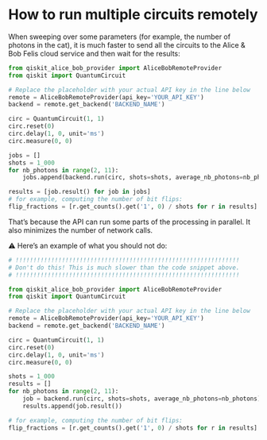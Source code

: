 # How to run multiple circuits remotely

When sweeping over some parameters (for example, the number of photons in the cat), it is much faster to send all the circuits to the Alice & Bob Felis cloud service and then wait for the results:

```python
from qiskit_alice_bob_provider import AliceBobRemoteProvider
from qiskit import QuantumCircuit

# Replace the placeholder with your actual API key in the line below
remote = AliceBobRemoteProvider(api_key='YOUR_API_KEY')
backend = remote.get_backend('BACKEND_NAME')

circ = QuantumCircuit(1, 1)
circ.reset(0)
circ.delay(1, 0, unit='ms')
circ.measure(0, 0)

jobs = []
shots = 1_000
for nb_photons in range(2, 11):
    jobs.append(backend.run(circ, shots=shots, average_nb_photons=nb_photons))

results = [job.result() for job in jobs]
# for example, computing the number of bit flips:
flip_fractions = [r.get_counts().get('1', 0) / shots for r in results]
```

That’s because the API can run some parts of the processing in parallel. It also minimizes the number of network calls.

⚠️ Here’s an example of what you should not do:

```python
# !!!!!!!!!!!!!!!!!!!!!!!!!!!!!!!!!!!!!!!!!!!!!!!!!!!!!!!!!!!!!!!
# Don't do this! This is much slower than the code snippet above.
# !!!!!!!!!!!!!!!!!!!!!!!!!!!!!!!!!!!!!!!!!!!!!!!!!!!!!!!!!!!!!!!

from qiskit_alice_bob_provider import AliceBobRemoteProvider
from qiskit import QuantumCircuit

# Replace the placeholder with your actual API key in the line below
remote = AliceBobRemoteProvider(api_key='YOUR_API_KEY')
backend = remote.get_backend('BACKEND_NAME')

circ = QuantumCircuit(1, 1)
circ.reset(0)
circ.delay(1, 0, unit='ms')
circ.measure(0, 0)

shots = 1_000
results = []
for nb_photons in range(2, 11):
    job = backend.run(circ, shots=shots, average_nb_photons=nb_photons)
    results.append(job.result())

# for example, computing the number of bit flips:
flip_fractions = [r.get_counts().get('1', 0) / shots for r in results]
```